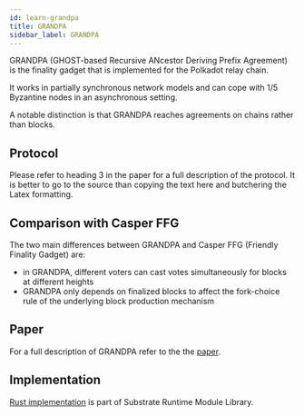```yaml
---
id: learn-grandpa
title: GRANDPA
sidebar_label: GRANDPA
---
```


GRANDPA (GHOST-based Recursive ANcestor Deriving Prefix Agreement) is the finality gadget that is implemented for the Polkadot relay chain.

It works in partially synchronous network models and can cope with 1/5 Byzantine nodes in an asynchronous setting.

A notable distinction is that GRANDPA reaches agreements on chains rather than blocks.

## Protocol

Please refer to heading 3 in the paper for a full description of the protocol. It is better to go to the source than copying the text here and butchering the Latex formatting.

## Comparison with Casper FFG

The two main differences between GRANDPA and Casper FFG (Friendly Finality Gadget) are:

- in GRANDPA, different voters can cast votes simultaneously for blocks at different heights
- GRANDPA only depends on finalized blocks to affect the fork-choice rule of the underlying block production mechanism

## Paper

For a full description of GRANDPA refer to the the [paper](https://github.com/w3f/consensus/blob/master/pdf/grandpa.pdf).

## Implementation

[Rust implementation](https://github.com/paritytech/substrate/blob/master/srml/grandpa/src/lib.rs) is part of Substrate Runtime Module Library.